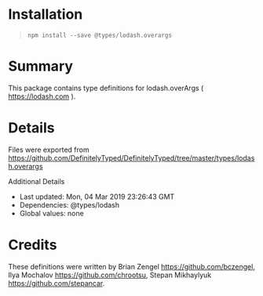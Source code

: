 # Installation
> `npm install --save @types/lodash.overargs`

# Summary
This package contains type definitions for lodash.overArgs ( https://lodash.com ).

# Details
Files were exported from https://github.com/DefinitelyTyped/DefinitelyTyped/tree/master/types/lodash.overargs

Additional Details
 * Last updated: Mon, 04 Mar 2019 23:26:43 GMT
 * Dependencies: @types/lodash
 * Global values: none

# Credits
These definitions were written by Brian Zengel <https://github.com/bczengel>, Ilya Mochalov <https://github.com/chrootsu>, Stepan Mikhaylyuk <https://github.com/stepancar>.
